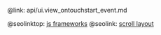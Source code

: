 @link: api/ui.view_ontouchstart_event.md

@seolinktop: [js frameworks](https://webix.com)
@seolink: [scroll layout](https://webix.com/widget/scrollview/)